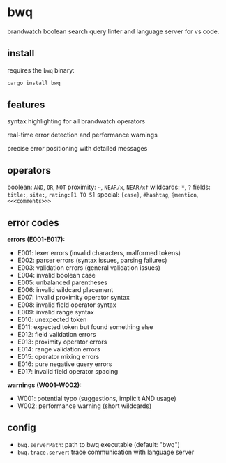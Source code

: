 # bwq

brandwatch boolean search query linter and language server for vs code.

## install

requires the `bwq` binary:

```bash
cargo install bwq
```

## features

syntax highlighting for all brandwatch operators

real-time error detection and performance warnings  

precise error positioning with detailed messages

## operators

boolean: `AND`, `OR`, `NOT`
proximity: `~`, `NEAR/x`, `NEAR/xf`
wildcards: `*`, `?`
fields: `title:`, `site:`, `rating:[1 TO 5]`
special: `{case}`, `#hashtag`, `@mention`, `<<<comments>>>`

## error codes

**errors (E001-E017):**

- E001: lexer errors (invalid characters, malformed tokens)
- E002: parser errors (syntax issues, parsing failures)  
- E003: validation errors (general validation issues)
- E004: invalid boolean case
- E005: unbalanced parentheses
- E006: invalid wildcard placement
- E007: invalid proximity operator syntax
- E008: invalid field operator syntax
- E009: invalid range syntax
- E010: unexpected token
- E011: expected token but found something else
- E012: field validation errors
- E013: proximity operator errors
- E014: range validation errors
- E015: operator mixing errors
- E016: pure negative query errors
- E017: invalid field operator spacing

**warnings (W001-W002):**

- W001: potential typo (suggestions, implicit AND usage)
- W002: performance warning (short wildcards)

## config

- `bwq.serverPath`: path to bwq executable (default: "bwq")
- `bwq.trace.server`: trace communication with language server
